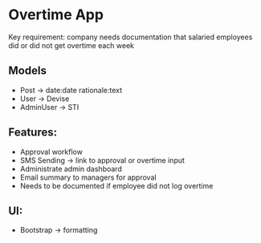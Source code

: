 # Overtime App

Key requirement: company needs documentation that salaried employees did or did not get overtime each week

## Models
- Post -> date:date rationale:text
- User -> Devise
- AdminUser -> STI

## Features:
- Approval workflow 
- SMS Sending -> link to approval or overtime input
- Administrate admin dashboard
- Email summary to managers for approval
- Needs to be documented if employee did not log overtime

## UI:
- Bootstrap -> formatting